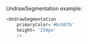 UndrawSegmentation example:
```js 
<UndrawSegmentation
    primaryColor='#6c68fb'
    height= '250px'
    />
```